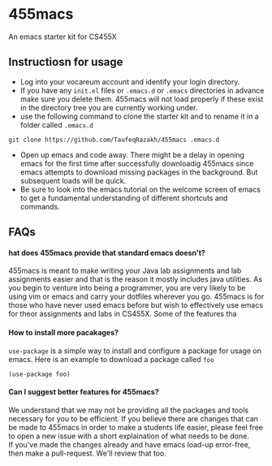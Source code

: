 # 455macs
An emacs starter kit for CS455X

## Instructiosn for usage
+ Log into your vocareum account and identify your login directory.
+ If you have any `init.el` files or `.emacs.d` or `.emacs` directories in advance make sure you delete them. 455macs will not load properly if these exist in the directory tree you are currently working under.
+ use the following command to clone the starter kit and to rename it in a folder called `.emacs.d`
```
git clone https://github.com/TaufeqRazakh/455macs .emacs.d
```
+ Open up emacs and code away. There might be a delay in opening emacs for the first time after successfully downloadig 455macs since emacs attempts to download missing packages in the background.
But subsequent loads will be quick. 
+ Be sure to look into the emacs tutorial on the welcome screen of emacs to get a fundamental understanding of different shortcuts and commands.

## FAQs

#### hat does 455macs provide that standard emacs doesn't?

455macs is meant to make writing your Java lab assignments and lab assignments easier and that is the reason it mostly includes java utilities. As you begin to venture into being a programmer, you are very likely to be using vim or emacs and carry your dotfiles wherever you go. 455macs is for those who have never used emacs before but wish to effectively use emacs for theor assignments and labs in CS455X. Some of the features tha

#### How to install more pacakages?

`use-package` is a simple way to install and configure a package for usage on emacs.
Here is an example to download a package called `foo`
```
(use-package foo)
```

#### Can I suggest better features for 455macs?

We understand that we may not be providing all the packages and tools necessary for you to be efficient. If you believe there are changes that can be made to 455macs in order to make a students life easier, please feel free to open a new issue with a short explaination of what needs to be done. <br/>
If you've made the changes already and have emacs load-up error-free, then make a pull-request. We'll review that too. 
